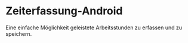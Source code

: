 # Zeiterfassung-Android
Eine einfache Möglichkeit geleistete Arbeitsstunden zu erfassen und zu speichern.
